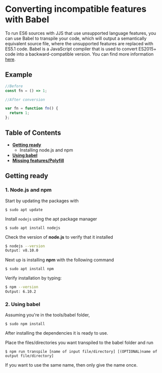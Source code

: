 # Converting incompatible features with Babel
To run ES6 sources with JJS that use unsupported language features, you can use Babel to transpile your code, which will output a semantically equivalent source file, where the unsupported features are replaced with ES5.1 code.
Babel is a JavaScript compiler that is used to convert ES2015+ code into a backward-compatible version. You can find more information [here](https://babeljs.io/).

## Example

```javascript
//Before
const fn = () => 1;

//After conversion

var fn = function fn() {
  return 1;
};
```
## Table of Contents
* **[Getting ready](#getting-ready)**
  * Installing node.js and npm
* **[Using babel](#using-babel)**
* **[Missing features/Polyfill](#missing-features)**

## Getting ready [](#getting-ready)

### 1. **Node.js and npm**

Start by updating the packages with

`$ sudo apt update`

Install `nodejs` using the apt package manager

`$ sudo apt install nodejs`

Check the version of **node.js** to verify that it installed

```bash
$ nodejs --version
Output: v8.10.0
```

Next up is installing **npm** with the following command

`$ sudo apt install npm`

Verify installation by typing:

```bash
$ npm --version
Output: 6.10.2
```

### 2. Using babel [](#using-babel)

Assuming you're in the tools/babel folder,

`$ sudo npm install`

After installing the dependencies it is ready to use.

Place the files/directories you want transpiled to the babel folder and run

`$ npm run transpile [name of input file/directory] [(OPTIONAL)name of output file/directory]`

If you want to use the same name, then only give the name once.